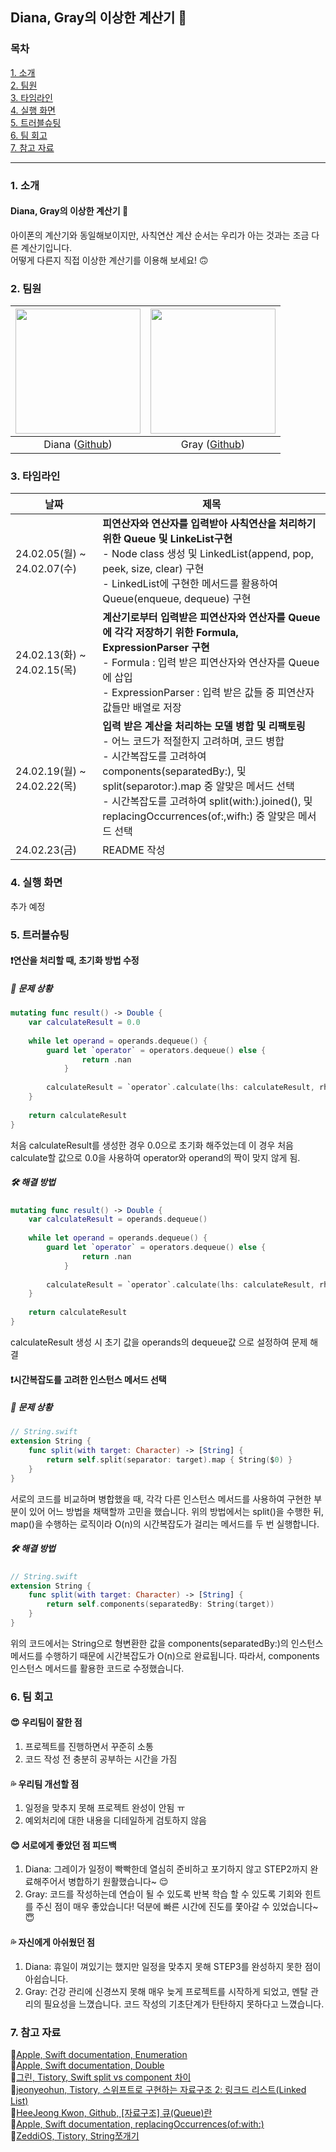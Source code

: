 ## Diana, Gray의 이상한 계산기 🧮

### 목차
[1. 소개](#1-소개)  
[2. 팀원](#2-팀원)  
[3. 타임라인](#3-타임라인)  
[4. 실행 화면](#4-실행-화면)  
[5. 트러블슈팅](#5-트러블슈팅)  
[6. 팀 회고](#6-팀-회고)  
[7. 참고 자료](#7-참고-자료)  

---
### 1. 소개
#### **Diana, Gray의 이상한 계산기 🧮**
 아이폰의 계산기와 동일해보이지만, 사칙연산 계산 순서는 우리가 아는 것과는 조금 다른 계산기입니다.</br>
 어떻게 다른지 직접 이상한 계산기를 이용해 보세요! 🙃

### 2. 팀원
| <img src="https://avatars.githubusercontent.com/u/57698939?v=4" width="200"> | <img src="https://avatars.githubusercontent.com/u/139211436?v=4" width="200"> |
| :---: | :---: |
| Diana ([Github](https://github.com/Diana-yjh/)) | Gray ([Github](https://github.com/yawoong2)) |

### 3. 타임라인
| 날짜 | 제목 |
| --- | --- |
| 24.02.05(월) ~ 24.02.07(수) | __피연산자와 연산자를 입력받아 사칙연산을 처리하기 위한 Queue 및 LinkeList구현__ </br> - Node class 생성 및 LinkedList(append, pop, peek, size, clear) 구현</br> - LinkedList에 구현한 메서드를 활용하여 Queue(enqueue, dequeue) 구현 |
| 24.02.13(화) ~ 24.02.15(목) | __계산기로부터 입력받은 피연산자와 연산자를 Queue에 각각 저장하기 위한 Formula, ExpressionParser 구현__</br> - Formula : 입력 받은 피연산자와 연산자를 Queue에 삽입</br> - ExpressionParser : 입력 받은 값들 중 피연산자 값들만 배열로 저장
| 24.02.19(월) ~ 24.02.22(목) | __입력 받은 계산을 처리하는 모델 병합 및 리팩토링__</br> - 어느 코드가 적절한지 고려하며, 코드 병합</br> - 시간복잡도를 고려하여 components(separatedBy:), 및 split(separotor:).map 중 알맞은 메서드 선택</br> - 시간복잡도를 고려하여 split(with:).joined(), 및 replacingOccurrences(of:,wifh:) 중 알맞은 메서드 선택|
| 24.02.23(금) | README 작성 |

### 4. 실행 화면
추가 예정

### 5. 트러블슈팅

#### ❗️연산을 처리할 때, 초기화 방법 수정
##### 📌 문제 상황
```swift
mutating func result() -> Double {
    var calculateResult = 0.0
        
    while let operand = operands.dequeue() {
        guard let `operator` = operators.dequeue() else {
                return .nan
            }
            
        calculateResult = `operator`.calculate(lhs: calculateResult, rhs: operand)
    }
        
    return calculateResult
}
```
처음 calculateResult를 생성한 경우 0.0으로 초기화 해주었는데 이 경우 처음 calculate할 값으로 0.0을 사용하여 operator와 operand의 짝이 맞지 않게 됨.

##### 🛠️ 해결 방법
```swift
mutating func result() -> Double {
    var calculateResult = operands.dequeue()
        
    while let operand = operands.dequeue() {
        guard let `operator` = operators.dequeue() else {
                return .nan
            }
            
        calculateResult = `operator`.calculate(lhs: calculateResult, rhs: operand)
    }
        
    return calculateResult
}
```
calculateResult 생성 시 초기 값을 operands의 dequeue값 으로 설정하여 문제 해결

#### ❗️시간복잡도를 고려한 인스턴스 메서드 선택
##### 📌 문제 상황
```swift
// String.swift
extension String {
    func split(with target: Character) -> [String] {
        return self.split(separator: target).map { String($0) }
    }
}
```
서로의 코드를 비교하며 병합했을 때, 각각 다른 인스턴스 메서드를 사용하여 구현한 부분이 있어 어느 방법을 채택할까 고민을 했습니다.
 위의 방법에서는 split()을 수행한 뒤, map()을 수행하는 로직이라 O(n)의 시간복잡도가 걸리는 메서드를 두 번 실행합니다.

##### 🛠️ 해결 방법
```swift
// String.swift
extension String {
    func split(with target: Character) -> [String] {
        return self.components(separatedBy: String(target))
    }
}
```
 위의 코드에서는 String으로 형변환한 값을 components(separatedBy:)의 인스턴스 메서드를 수행하기 때문에 시간복잡도가 O(n)으로 완료됩니다. 따라서, components 인스턴스 메서드를 활용한 코드로 수정했습니다.

### 6. 팀 회고
#### 😍 우리팀이 잘한 점
1. 프로젝트를 진행하면서 꾸준히 소통
2. 코드 작성 전 충분히 공부하는 시간을 가짐

#### 💦 우리팀 개선할 점
1. 일정을 맞추지 못해 프로젝트 완성이 안됨 ㅠ
2. 예외처리에 대한 내용을 디테일하게 검토하지 않음

#### 😊 서로에게 좋았던 점 피드백
1. Diana: 그레이가 일정이 빡빡한데 열심히 준비하고 포기하지 않고 STEP2까지 완료해주어서 병합하기 원활했습니다~ 😌
2. Gray: 코드를 작성하는데 연습이 될 수 있도록 반복 학습 할 수 있도록 기회와 힌트를 주신 점이 매우 좋았습니다! 덕분에 빠른 시간에 진도를 쫓아갈 수 있었습니다~ 😇

#### 💦 자신에게 아쉬웠던 점
1. Diana: 휴일이 껴있기는 했지만 일정을 맞추지 못해 STEP3를 완성하지 못한 점이 아쉽습니다.
2. Gray: 건강 관리에 신경쓰지 못해 매우 늦게 프로젝트를 시작하게 되었고, 멘탈 관리의 필요성을 느꼈습니다. 코드 작성의 기초단계가 탄탄하지 못하다고 느꼈습니다.

### 7. 참고 자료
📍[Apple, Swift documentation, Enumeration](<https://docs.swift.org/swift-book/documentation/the-swift-programming-language/enumerations/>)  
📍[Apple, Swift documentation, Double](<https://developer.apple.com/documentation/swift/double>)  
📍[그린, Tistory, Swift split vs component 차이](<https://green1229.tistory.com/318>)  
📍[jeonyeohun, Tistory, 스위프트로 구현하는 자료구조 2: 링크드 리스트(Linked List)](<https://jeonyeohun.tistory.com/320>)  
📍[HeeJeong Kwon, Github, [자료구조] 큐(Queue)란](<https://gmlwjd9405.github.io/2018/08/02/data-structure-queue.html>)  
📍[Apple, Swift documentation, replacingOccurrences(of:with:)](<https://developer.apple.com/documentation/foundation/nsstring/1412937-replacingoccurrences>)  
📍[ZeddiOS, Tistory, String쪼개기](<https://zeddios.tistory.com/74>)


